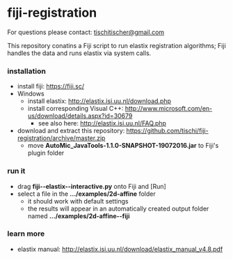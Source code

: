 # fiji-registration

For questions please contact: tischitischer@gmail.com

This repository conatins a Fiji script to run elastix registration algorithms; Fiji handles the data and runs elastix via system calls.

### installation

- install fiji: https://fiji.sc/
- Windows
  - install elastix: http://elastix.isi.uu.nl/download.php
  - install corresponding Visual C++: http://www.microsoft.com/en-us/download/details.aspx?id=30679
    - see also here: http://elastix.isi.uu.nl/FAQ.php
- download and extract this repository: https://github.com/tischi/fiji-registration/archive/master.zip
  - move __AutoMic_JavaTools-1.1.0-SNAPSHOT-19072016.jar__ to Fiji's plugin folder

### run it

- drag __fiji--elastix--interactive.py__ onto Fiji and [Run]
- select a file in the __.../examples/2d-affine__ folder 
  - it should work with default settings
  - the results will appear in an automatically created output folder named __.../examples/2d-affine--fiji__

### learn more

- elastix manual: http://elastix.isi.uu.nl/download/elastix_manual_v4.8.pdf
